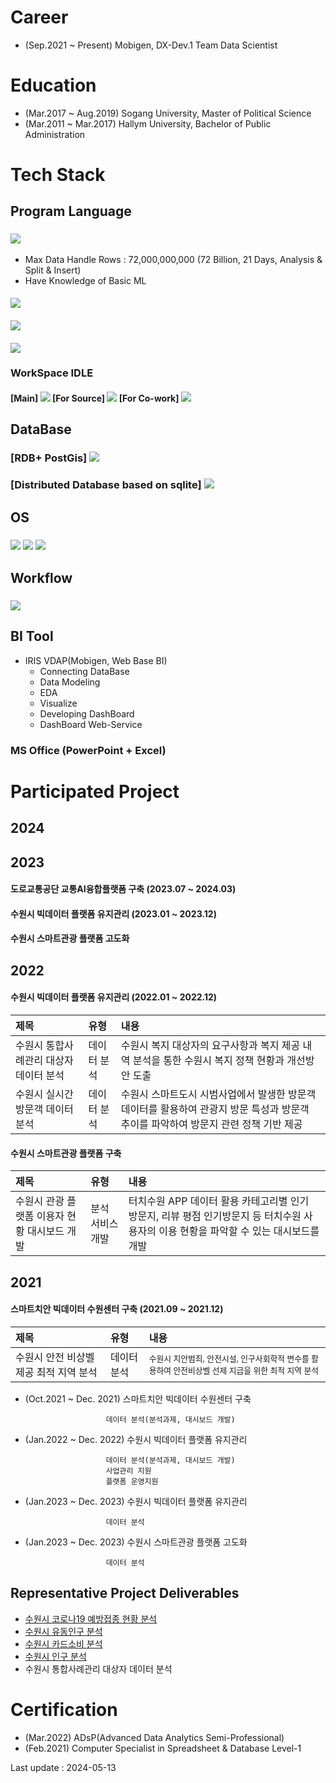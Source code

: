 # Career
- (Sep.2021 ~ Present) Mobigen, DX-Dev.1 Team Data Scientist

# Education
- (Mar.2017 ~ Aug.2019) Sogang University, Master of Political Science 
- (Mar.2011 ~ Mar.2017) Hallym University, Bachelor of Public Administration

# Tech Stack
##  Program Language
### <img src="https://img.shields.io/badge/Python-14354C?style=for-the-badge&logo=python&logoColor=white"/>
- Max Data Handle Rows : 72,000,000,000 (72 Billion, 21 Days, Analysis & Split & Insert)
- Have Knowledge of Basic ML
#### <img src="https://img.shields.io/badge/pandas-150458?style=social&logo=pandas&logoColor=150458"/>
#### <img src="https://img.shields.io/badge/GeoPandas-150458?style=social&logo=geopandas&logoColor=139C5A"/>  
#### <img src="https://img.shields.io/badge/scikit learn-150458?style=social&logo=scikit-learn&logoColor=150458"/>  

### WorkSpace IDLE
#### [Main] <img src= "https://img.shields.io/badge/Work%20with-Jupyter-orange?style=for-the-badge&logo=Jupyter"/> [For Source] <img src="https://img.shields.io/badge/Visual_Studio-5C2D91?style=for-the-badge&logo=visual%20studio&logoColor=white"/> [For Co-work] <img src="https://img.shields.io/badge/Colab-F9AB00?style=for-the-badge&logo=googlecolab&color=525252"/> 


## DataBase
### [RDB+ PostGis] <img src="https://img.shields.io/badge/PostgreSQL-316192?style=for-the-badge&logo=postgresql&logoColor=white"/> 
### [Distributed Database based on sqlite] <img src="https://img.shields.io/badge/SQLite-07405E?style=for-the-badge&logo=sqlite&logoColor=white"/> 

## OS
### <img src="https://img.shields.io/badge/Linux-FCC624?style=for-the-badge&logo=linux&logoColor=black"/> <img src="https://img.shields.io/badge/Ubuntu-E95420?style=for-the-badge&logo=ubuntu&logoColor=white"/> <img src="https://img.shields.io/badge/Cent%20OS-262577?style=for-the-badge&logo=CentOS&logoColor=white"/>

## Workflow
### <img src = "https://img.shields.io/badge/Jira-0052CC?style=for-the-badge&logo=Jira&logoColor=white"/>

## BI Tool
- IRIS VDAP(Mobigen, Web Base BI)
  - Connecting DataBase
  - Data Modeling
  - EDA
  - Visualize
  - Developing DashBoard
  - DashBoard Web-Service
### MS Office (PowerPoint + Excel)



# Participated Project
## 2024

## 2023
#### 도로교통공단 교통AI융합플랫폼 구축 (2023.07 ~ 2024.03)

#### 수원시 빅데이터 플랫폼 유지관리 (2023.01 ~ 2023.12)

#### 수원시 스마트관광 플랫폼 고도화

## 2022
#### 수원시 빅데이터 플랫폼 유지관리 (2022.01 ~ 2022.12)
|제목|유형|내용|
|:---|:---|:----|
|수원시 통합사례관리 대상자 데이터 분석|데이터 분석|수원시 복지 대상자의 요구사항과 복지 제공 내역 분석을 통한 수원시 복지 정책 현황과 개선방안 도출|
|수원시 실시간 방문객 데이터 분석 | 데이터 분석| 수원시 스마트도시 시범사업에서 발생한 방문객 데이터를 활용하여 관광지 방문 특성과 방문객 추이를 파악하여 방문지 관련 정책 기반 제공|


#### 수원시 스마트관광 플랫폼 구축
|제목|유형|내용|
|:---|:---|:----|
| 수원시 관광 플랫폼 이용자 현황 대시보드 개발 | 분석 서비스 개발 |터치수원 APP 데이터 활용 카테고리별 인기 방문지, 리뷰 평점 인기방문지 등 터치수원 사용자의 이용 현황을 파악할 수 있는 대시보드를 개발|
## 2021
#### 스마트치안 빅데이터 수원센터 구축 (2021.09 ~ 2021.12)
|제목|유형|내용|
|:---|:---|:----|
|수원시 안전 비상벨 제공 최적 지역 분석|데이터 분석|<span style="font-size:80%"> 수원시 치안범죄, 안전시설, 인구사회학적 변수를 활용하여 안전비상벨 선제 지급을 위한 최적 지역 분석 </span> |



- (Oct.2021 ~ Dec. 2021) 스마트치안 빅데이터 수원센터 구축

                        데이터 분석(분석과제, 대시보드 개발) 
- (Jan.2022 ~ Dec. 2022) 수원시 빅데이터 플랫폼 유지관리

                        데이터 분석(분석과제, 대시보드 개발)
                        사업관리 지원
                        플랫폼 운영지원
                        
- (Jan.2023 ~ Dec. 2023) 수원시 빅데이터 플랫폼 유지관리

                        데이터 분석
    
- (Jan.2023 ~ Dec. 2023) 수원시 스마트관광 플랫폼 고도화

                        데이터 분석

## Representative Project Deliverables

- [수원시 코로나19 예방접종 현황 분석](https://data.suwon.go.kr:20006/studio-new/exported/0b8248b442894ee597a5f38ce21f146b21b86a2f493046ce8f6ad109c9312fbd)
- [수원시 유동인구 분석](https://data.suwon.go.kr:20006/studio-new/exported/c96284c0fdca44a5a1491b1414eab69c92327f5721d4488aba0092fcb009deb8)
- [수원시 카드소비 분석](https://data.suwon.go.kr:20006/studio-new/exported/5485343fcdae4b4ca2be249745d036653c59315563304bbfb84f5832a879fea1)
- [수원시 인구 분석](https://data.suwon.go.kr:20006/studio-new/exported/3cf1d8d8e7154b13bde55b28422a847d9ead8061fd1548c9b954be2d3d153a6d)
- 수원시 통합사례관리 대상자 데이터 분석

# Certification
- (Mar.2022) ADsP(Advanced Data Analytics Semi-Professional)
- (Feb.2021) Computer Specialist in Spreadsheet & Database Level-1

Last update : 2024-05-13
<!---
KnellBalm/KnellBalm is a ✨ special ✨ repository because its `README.md` (this file) appears on your GitHub profile.
You can click the Preview link to take a look at your changes.
--->
